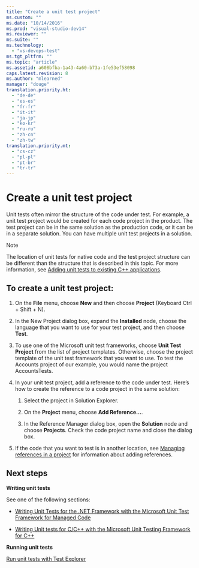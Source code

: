 ```yaml
---
title: "Create a unit test project"
ms.custom: ""
ms.date: "10/14/2016"
ms.prod: "visual-studio-dev14"
ms.reviewer: ""
ms.suite: ""
ms.technology: 
  - "vs-devops-test"
ms.tgt_pltfrm: ""
ms.topic: "article"
ms.assetid: a608bfba-1a43-4a60-b73a-1fe53ef58098
caps.latest.revision: 8
ms.author: "mlearned"
manager: "douge"
translation.priority.ht: 
  - "de-de"
  - "es-es"
  - "fr-fr"
  - "it-it"
  - "ja-jp"
  - "ko-kr"
  - "ru-ru"
  - "zh-cn"
  - "zh-tw"
translation.priority.mt: 
  - "cs-cz"
  - "pl-pl"
  - "pt-br"
  - "tr-tr"
---
```

# Create a unit test project
Unit tests often mirror the structure of the code under test. For example, a unit test project would be created for each code project in the product. The test project can be in the same solution as the production code, or it can be in a separate solution. You can have multiple unit test projects in a solution.  
  
> [!NOTE]
>  The location of unit tests for native code and the test project structure can be different than the structure that is described in this topic. For more information, see [Adding unit tests to existing C++ applications](../test/unit-testing-existing-c---applications-with-test-explorer.md).  
  
## To create a unit test project:  
  
1.  On the **File** menu, choose **New** and then choose **Project** (Keyboard Ctrl + Shift + N).  
  
2.  In the New Project dialog box, expand the **Installed** node, choose the language that you want to use for your test project, and then choose **Test**.  
  
3.  To use one of the Microsoft unit test frameworks, choose **Unit Test Project** from the list of project templates. Otherwise, choose the project template of the unit test framework that you want to use. To test the Accounts project of our example, you would name the project AccountsTests.  
  
4.  In your unit test project, add a reference to the code under test.  Here’s how to create the reference to a code project in the same solution:  
  
    1.  Select the project in Solution Explorer.  
  
    2.  On the **Project** menu, choose **Add Reference...**.  
  
    3.  In the Reference Manager dialog box, open the **Solution** node and choose **Projects**. Check the code project name and close the dialog box.  
  
5.  If the code that you want to test is in another location, see [Managing references in a project](../ide/managing-references-in-a-project.md) for information about adding references.  
  
## Next steps  
 **Writing unit tests**  
  
 See one of the following sections:  
  
-   [Writing Unit Tests for the .NET Framework with the Microsoft Unit Test Framework for Managed Code](../test/fbeba971-c468-4429-8017-0f12ab55638c.md)  
  
-   [Writing Unit tests for C/C++ with the Microsoft Unit Testing Framework for C++](../test/writing-unit-tests-for-c-c---with-the-microsoft-unit-testing-framework-for-c--.md)  
  
 **Running unit tests**  
  
 [Run unit tests with Test Explorer](../test/run-unit-tests-with-test-explorer.md)